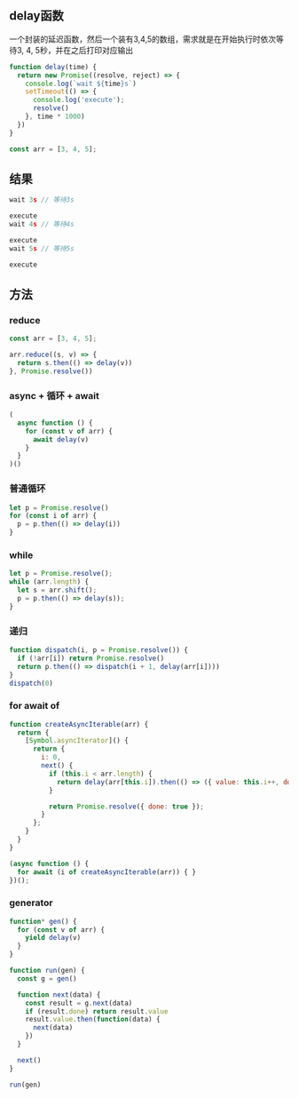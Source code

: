 
## delay函数

一个封装的延迟函数，然后一个装有3,4,5的数组，需求就是在开始执行时依次等待3, 4, 5秒，并在之后打印对应输出

```js
function delay(time) {
  return new Promise((resolve, reject) => {
    console.log(`wait ${time}s`)
    setTimeout(() => {
      console.log('execute');
      resolve()
    }, time * 1000)
  })
}

const arr = [3, 4, 5];
```

## 结果

```js
wait 3s // 等待3s

execute
wait 4s // 等待4s

execute
wait 5s // 等待5s

execute
```

## 方法

### reduce

```js
const arr = [3, 4, 5];

arr.reduce((s, v) => {
  return s.then(() => delay(v))
}, Promise.resolve())

```

### async + 循环 + await

```js
(
  async function () {
    for (const v of arr) {
      await delay(v)
    }
  }
)()
```

### 普通循环

```js
let p = Promise.resolve()
for (const i of arr) {
  p = p.then(() => delay(i))
}
```

### while

```js
let p = Promise.resolve();
while (arr.length) {
  let s = arr.shift();
  p = p.then(() => delay(s));
}
```

### 递归

```js
function dispatch(i, p = Promise.resolve()) {
  if (!arr[i]) return Promise.resolve()
  return p.then(() => dispatch(i + 1, delay(arr[i])))
}
dispatch(0)
```

### for await of

```js
function createAsyncIterable(arr) {
  return {
    [Symbol.asyncIterator]() {
      return {
        i: 0,
        next() {
          if (this.i < arr.length) {
            return delay(arr[this.i]).then(() => ({ value: this.i++, done: false }));
          }

          return Promise.resolve({ done: true });
        }
      };
    }
  }
}

(async function () {
  for await (i of createAsyncIterable(arr)) { }
})();
```

### generator

```js
function* gen() {
  for (const v of arr) {
    yield delay(v)
  }
}

function run(gen) {
  const g = gen()

  function next(data) {
    const result = g.next(data)
    if (result.done) return result.value
    result.value.then(function(data) {
      next(data)
    })
  }

  next()
}

run(gen)

```